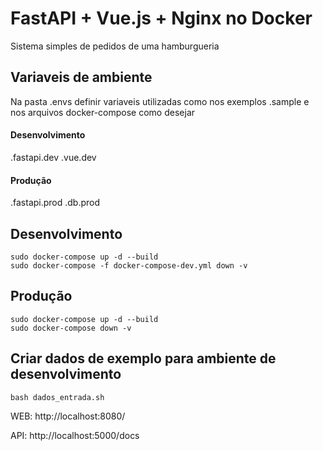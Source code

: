 # FastAPI + Vue.js + Nginx no Docker
Sistema simples de pedidos de uma hamburgueria


## Variaveis de ambiente
Na pasta .envs definir variaveis utilizadas como nos exemplos .sample e nos arquivos docker-compose como desejar

#### Desenvolvimento
.fastapi.dev
.vue.dev

#### Produção
.fastapi.prod
.db.prod

## Desenvolvimento
```
sudo docker-compose up -d --build
sudo docker-compose -f docker-compose-dev.yml down -v
```

## Produção
```
sudo docker-compose up -d --build
sudo docker-compose down -v
```

## Criar dados de exemplo para ambiente de desenvolvimento
```
bash dados_entrada.sh
```

WEB:
http://localhost:8080/

API:
http://localhost:5000/docs

